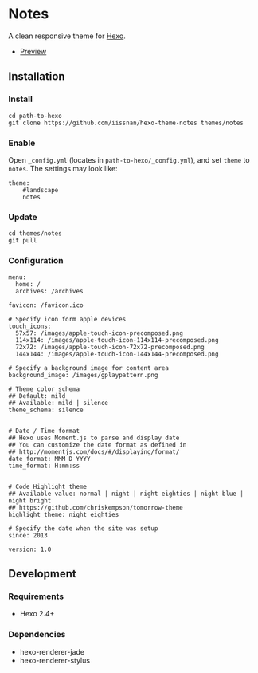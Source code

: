 # Notes


A clean responsive theme for [Hexo](http://zespia.tw/hexo/).

- [Preview](http://notes.iissnan.com/)

## Installation

### Install

```
cd path-to-hexo 
git clone https://github.com/iissnan/hexo-theme-notes themes/notes
```

### Enable

Open `_config.yml` (locates in `path-to-hexo/_config.yml`), and set `theme` to `notes`.
The settings may look like:

```
theme:
    #landscape
    notes
```

### Update

```
cd themes/notes
git pull
```

### Configuration

```
menu:
  home: /
  archives: /archives

favicon: /favicon.ico

# Specify icon form apple devices
touch_icons:
  57x57: /images/apple-touch-icon-precomposed.png
  114x114: /images/apple-touch-icon-114x114-precomposed.png
  72x72: /images/apple-touch-icon-72x72-precomposed.png
  144x144: /images/apple-touch-icon-144x144-precomposed.png

# Specify a background image for content area
background_image: /images/gplaypattern.png

# Theme color schema
## Default: mild
## Available: mild | silence
theme_schema: silence


# Date / Time format
## Hexo uses Moment.js to parse and display date
## You can customize the date format as defined in
## http://momentjs.com/docs/#/displaying/format/
date_format: MMM D YYYY
time_format: H:mm:ss


# Code Highlight theme
## Available value: normal | night | night eighties | night blue | night bright
## https://github.com/chriskempson/tomorrow-theme
highlight_theme: night eighties

# Specify the date when the site was setup
since: 2013

version: 1.0
```

## Development

### Requirements

- Hexo 2.4+

### Dependencies

- hexo-renderer-jade
- hexo-renderer-stylus